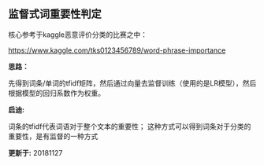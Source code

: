 ## 监督式词重要性判定

核心参考于kaggle恶意评价分类的比赛之中：

https://www.kaggle.com/tks0123456789/word-phrase-importance

**思路：**

先得到词条/单词的tfidf矩阵，然后通过向量去监督训练（使用的是LR模型），然后根据模型的回归系数作为权重。

**启迪:**

词条的tfidf代表词语对于整个文本的重要性；
这种方式可以得到词条对于分类的重要性，是有监督的一种方式

**更新于:**
20181127